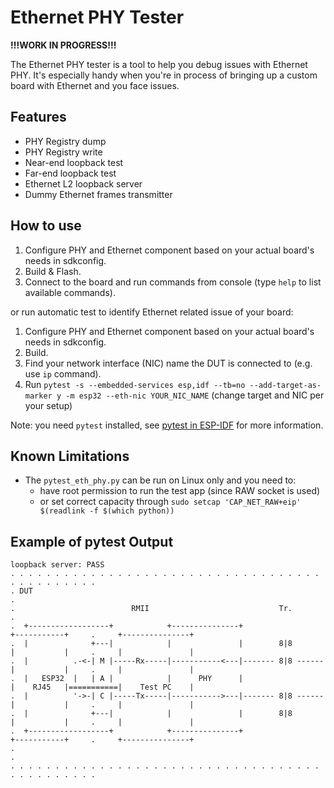 # Ethernet PHY Tester

**!!!WORK IN PROGRESS!!!**

The Ethernet PHY tester is a tool to help you debug issues with Ethernet PHY. It's especially handy when you're in process of bringing up a custom board with Ethernet and you face issues. 

## Features

* PHY Registry dump
* PHY Registry write
* Near-end loopback test
* Far-end loopback test
* Ethernet L2 loopback server
* Dummy Ethernet frames transmitter

## How to use

1) Configure PHY and Ethernet component based on your actual board's needs in sdkconfig.
2) Build & Flash.
3) Connect to the board and run commands from console (type `help` to list available commands).

or run automatic test to identify Ethernet related issue of your board:
 
1) Configure PHY and Ethernet component based on your actual board's needs in sdkconfig.
2) Build.
3) Find your network interface (NIC) name the DUT is connected to (e.g. use `ip` command).
4) Run `pytest -s --embedded-services esp,idf --tb=no --add-target-as-marker y -m esp32 --eth-nic YOUR_NIC_NAME` (change target and NIC per your setup)

Note: you need `pytest` installed, see [pytest in ESP-IDF](https://docs.espressif.com/projects/esp-idf/en/stable/esp32/contribute/esp-idf-tests-with-pytest.html) for more information.

## Known Limitations

* The `pytest_eth_phy.py` can be run on Linux only and you need to:
  * have root permission to run the test app (since RAW socket is used)
  * or set correct capacity through ``sudo setcap 'CAP_NET_RAW+eip' $(readlink -f $(which python))``

## Example of pytest Output
```
loopback server: PASS
. . . . . . . . . . . . . . . . . . . . . . . . . . . . . . . . . . . . . . . . . . . . .
. DUT                                                                                   .
.                          RMII                             Tr.                         .
.  +------------------+            +---------------+                  +-----------+     .     +---------------+
.  |              +---|            |               |        8|8       |           |     .     |               |
.  |          .-<-| M |-----Rx-----|-----------<---|------- 8|8 ------|           |     .     |               |
.  |   ESP32  |   | A |            |      PHY      |                  |    RJ45   |===========|    Test PC    |
.  |          '->-| C |-----Tx-----|----------->---|------- 8|8 ------|           |     .     |               |
.  |              +---|            |               |        8|8       |           |     .     |               |
.  +------------------+            +---------------+                  +-----------+     .     +---------------+
.                                                                                       .
. . . . . . . . . . . . . . . . . . . . . . . . . . . . . . . . . . . . . . . . . . . . .
```